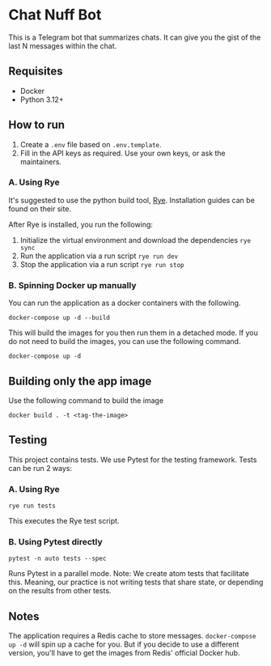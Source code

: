# Chat Nuff Bot
This is a Telegram bot that summarizes chats. It can give you the
gist of the last N messages within the chat.

## Requisites
- Docker
- Python 3.12+

## How to run
1. Create a `.env` file based on `.env.template`. 
2. Fill in the API keys as required. Use your own keys, or ask the maintainers.

### A. Using Rye
It's suggested to use the python build tool, [Rye](https://rye-up.com/guide/).
Installation guides can be found on their site.

After Rye is installed, you run the following:
1. Initialize the virtual environment and download the dependencies
`rye sync`
2. Run the application via a run script
`rye run dev`
3. Stop the application via a run script
`rye run stop`

### B. Spinning Docker up manually
You can run the application as a docker containers with the following.
```shell
docker-compose up -d --build 
```

This will build the images for you then run them in a detached mode.
If you do not need to build the images, you can use the following command.
```shell
docker-compose up -d
```

## Building only the app image
Use the following command to build the image
```shell
docker build . -t <tag-the-image>
```

## Testing
This project contains tests. We use Pytest for the testing framework.
Tests can be run 2 ways:

### A. Using Rye
`rye run tests`

This executes the Rye test script.

### B. Using Pytest directly
`pytest -n auto tests --spec`

Runs Pytest in a parallel mode. Note: We create atom tests that facilitate this.
Meaning, our practice is not writing tests that share state, or depending on
the results from other tests.

## Notes
The application requires a Redis cache to store messages.
`docker-compose up -d` will spin up a cache for you. But if you
decide to use a different version, you'll have to get 
the images from Redis' official Docker hub.
